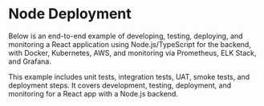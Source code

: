 # Node Deployment

Below is an end-to-end example of developing, testing, deploying, and monitoring a React application using Node.js/TypeScript for the backend, with Docker, Kubernetes, AWS, and monitoring via Prometheus, ELK Stack, and Grafana. 

This example includes unit tests, integration tests, UAT, smoke tests, and deployment steps. It covers development, testing, deployment, and monitoring for a React app with a Node.js backend. 
